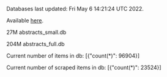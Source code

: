 Databases last updated: Fri May  6 14:21:24 UTC 2022. 

Available [here](https://github.com/cbeauhilton/ash-db/releases).


27M	abstracts_small.db

204M	abstracts_full.db

Current number of items in db:
[{"count(*)": 96904}]

Current number of scraped items in db:
[{"count(*)": 23524}]
